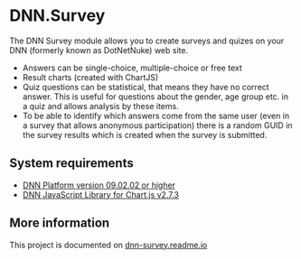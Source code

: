 # DNN.Survey
The DNN Survey module allows you to create surveys and quizes on your DNN (formerly known as DotNetNuke) web site.
* Answers can be single-choice, multiple-choice or free text
* Result charts (created with ChartJS)
* Quiz questions can be statistical, that means they have no correct answer. This is useful for questions about the gender, age group etc. in a quiz and allows analysis by these items.
* To be able to identify which answers come from the same user (even in a survey that allows anonymous participation) there is a random GUID in the survey results which is created when the survey is submitted.
## System requirements
* [DNN Platform version 09.02.02 or higher](https://github.com/dnnsoftware/Dnn.Platform/releases/tag/v9.2.2)
* [DNN JavaScript Library for Chart.js v2.7.3](https://github.com/EngageSoftware/DNN-JavaScript-Libraries/releases/tag/chart.js_2.7.3)
## More information
This project is documented on [dnn-survey.readme.io](https://dnn-survey.readme.io)
